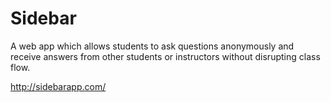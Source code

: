 # Sidebar
A web app which allows students to ask questions anonymously and receive answers from other students or instructors without disrupting class flow.

http://sidebarapp.com/
